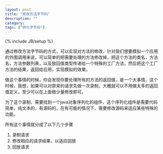 ```yaml
---
layout: post
title: "修改方法字节码"
description: ""
category: 
tags: ["转化字节码"]
---
```

{% include JB/setup %}

通过修改方法字节码的方式，可以实现对方法的修改，针对我们想要模拟一个应用的外围调用来说，可以简单的把需要处理的方法修改掉，把这个方法的类名，方法名，方法参数列表，以及放回值类型传递给一个特殊的工厂方法，然后把这个工厂方法的结果，返回给应用，实现模拟的效果。

做这个事情的时候，你会发现你要处理所有的方法的返回值，是一个大事情，这个时候，我想，如果可以对原来的请求先做一次录制，大概就可以不用做太多的返回值定义，至少可以在上面做少量修改即可。

为了这个录制，需要找到一个java对象序列化的组件，这个序列化组件是需要代码简单，纯文本的，有源码的，在有可能的情况下，需要修改源码来适应某些特殊的功能。

所有这个事情就分成了以下几个步骤

1. 录制请求
1. 修改相应的请求结果，以适应回放
1. 回放请求





